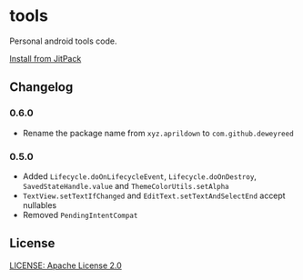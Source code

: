 # tools

Personal android tools code.

[Install from JitPack](https://jitpack.io/#com.github.DeweyReed/tools)

## Changelog

### 0.6.0

- Rename the package name from `xyz.aprildown` to `com.github.deweyreed`

### 0.5.0

- Added `Lifecycle.doOnLifecycleEvent`, `Lifecycle.doOnDestroy`, `SavedStateHandle.value`
  and `ThemeColorUtils.setAlpha`
- `TextView.setTextIfChanged` and `EditText.setTextAndSelectEnd` accept nullables
- Removed `PendingIntentCompat`

## License

[LICENSE: Apache License 2.0](./LICENSE)
